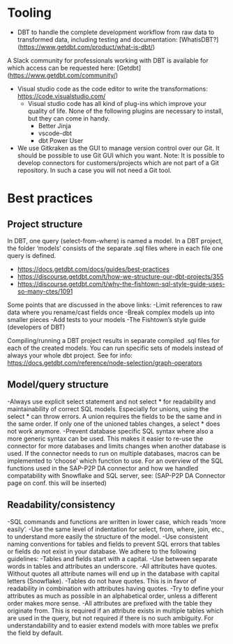 # Tooling
- DBT to handle the complete development workflow from raw data to transformed data, including testing and documentation: [WhatisDBT?] (https://www.getdbt.com/product/what-is-dbt/)

A Slack community for professionals working with DBT is available for which access can be requested here: [Getdbt]
(https://www.getdbt.com/community/)
- Visual studio code as the code editor to write the transformations: https://code.visualstudio.com/ 
  - Visual studio code has all kind of plug-ins which improve your quality of life. None of the following plugins are necessary to install, but they can come in handy. 
    - Better Jinja
    - vscode-dbt
    - dbt Power User
- We use Gitkraken as the GUI to manage version control over our Git. It should be possible to use Git GUI which you want. 
  Note: It is possible to develop connectors for customers/projects which are not part of a Git repository. In such a case you will not need a Git tool.


# Best practices
## Project structure
In DBT, one query (select-from-where) is named a model. In a DBT project, the folder ‘models’ consists of the separate .sql files where in each file one query is defined.
 - https://docs.getdbt.com/docs/guides/best-practices
 - https://discourse.getdbt.com/t/how-we-structure-our-dbt-projects/355
 - https://discourse.getdbt.com/t/why-the-fishtown-sql-style-guide-uses-so-many-ctes/1091

Some points that are discussed in the above links:
-Limit references to raw data where you rename/cast fields once
-Break complex models up into smaller pieces
-Add tests to your models
-The Fishtown’s style guide (developers of DBT)

Compiling/running a DBT project results in separate compiled .sql files for each of the created models. You can run specific sets of models instead of always your whole dbt project. See for info: https://docs.getdbt.com/reference/node-selection/graph-operators

## Model/query structure
-Always use explicit select statement and not select * for readability and maintainability of correct SQL models. Especially for unions, using the select * can throw errors. A union requires the fields to be the same and in the same order. If only one of the unioned tables changes, a select * does not work anymore.
-Prevent database specific SQL syntax where also a more generic syntax can be used. This makes it easier to re-use the connector for more databases and limits changes when another database is used. 
	If the connector needs to run on multiple databases, macros can be implemented to ‘choose’ which function to use. For an overview of the SQL functions used in the SAP-P2P DA connector and how we handled compatability with Snowflake and SQL server, see: (SAP-P2P DA Connector page on conf. this will be inserted)

## Readability/consistency
-SQL commands and functions are written in lower case, which reads ‘more easily’. 
-Use the same level of indentation for select, from, where, join, etc., to understand more easily the structure of the model.
-Use consistent naming conventions for tables and fields to prevent SQL errors that tables or fields do not exist in your database. We adhere to the following guidelines:
	-Tables and fields start with a capital.
	-Use between separate words in tables and attributes an underscore.
	-All attributes have quotes. Without quotes all attribute names will end up in the database with capital letters (Snowflake).
	-Tables do not have quotes. This is in favor of readability in combination with attributes having quotes.
	-Try to define your attributes as much as possible in an alphabetical order, unless a different order makes more sense.
-All attributes are prefixed with the table they originate from. This is required if an attribute exists in multiple tables which are used in the query, but not required if there is no such ambiguity. For understandability and to easier extend models with more tables we prefix the field by default. 
